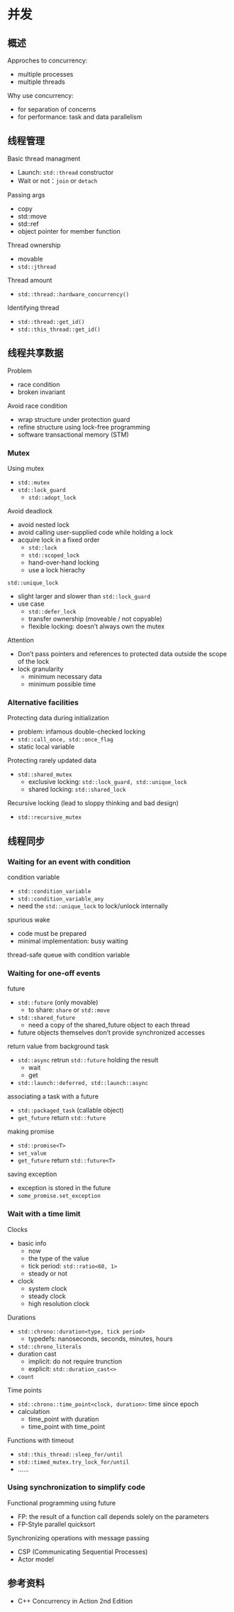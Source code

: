 # 并发

## 概述

Approches to concurrency:
- multiple processes
- multiple threads

Why use concurrency:
- for separation of concerns
- for performance: task and data parallelism

## 线程管理

Basic thread managment
- Launch: `std::thread` constructor
- Wait or not：`join` or `detach`

Passing args
- copy
- std::move
- std::ref
- object pointer for member function

Thread ownership
- movable
- `std::jthread`

Thread amount
- `std::thread::hardware_concurrency()`

Identifying thread
- `std::thread::get_id()`
- `std::this_thread::get_id()`

## 线程共享数据

Problem
- race condition
- broken invariant

Avoid race condition
- wrap structure under protection guard
- refine structure using lock-free programming
- software transactional memory (STM)

### Mutex

Using mutex
- `std::mutex`
- `std::lock_guard`
    - `std::adopt_lock`

Avoid deadlock
- avoid nested lock
- avoid calling user-supplied code while holding a lock
- acquire lock in a fixed order
    - `std::lock`
    - `std::scoped_lock`
    - hand-over-hand locking
    - use a lock hierachy

`std::unique_lock`
- slight larger and slower than `std::lock_guard`
- use case
    - `std::defer_lock`
    - transfer ownership (moveable / not copyable)
    - flexible locking: doesn’t always own the mutex

Attention
- Don’t pass pointers and references to protected data outside the scope of the lock
- lock granularity
    - minimum necessary data
    - minimum possible time

### Alternative facilities

Protecting data during initialization
- problem: infamous double-checked locking
- `std::call_once, std::once_flag`
- static local variable

Protecting rarely updated data
- `std::shared_mutex`
    - exclusive locking: `std::lock_guard, std::unique_lock`
    - shared locking: `std::shared_lock`

Recursive locking (lead to sloppy thinking and
bad design)
- `std::recursive_mutex`

## 线程同步

### Waiting for an event with condition

condition variable
- `std::condition_variable`
- `std::condition_variable_any`
- need the `std::unique_lock` to lock/unlock internally

spurious wake
- code must be prepared
- minimal implementation: busy waiting

thread-safe queue with condition variable

### Waiting for one-off events

future
- `std::future` (only movable)
    - to share: `share` or `std::move`
- `std::shared_future`
    - need a copy of the shared_future object to each thread
- future objects themselves don’t provide synchronized accesses

return value from background task
- `std::async` retrun `std::future` holding the result
    - wait
    - get
- `std::launch::deferred, std::launch::async`

associating a task with a future
- `std::packaged_task` (callable object)
- `get_future` return `std::future`

making promise
- `std::promise<T>`
- `set_value`
- `get_future` return `std::future<T>` 

saving exception
- exception is stored in the future
- `some_promise.set_exception`

### Wait with a time limit

Clocks
- basic info
    - now
    - the type of the value
    - tick period: `std::ratio<60, 1>`
    - steady or not
- clock
    - system clock
    - steady clock
    - high resolution clock

Durations
- `std::chrono::duration<type, tick period>`
    - typedefs: nanoseconds, seconds, minutes, hours
- `std::chrono_literals`
- duration cast
    - implicit: do not require trunction
    - explicit: `std::duration_cast<>`
- `count`

Time points
- `std::chrono::time_point<clock, duration>`: time since epoch
- calculation
    - time_point with duration
    - time_point with time_point

Functions with timeout
- `std::this_thread::sleep_for/until`
- `std::timed_mutex.try_lock_for/until`
- ......

### Using synchronization to simplify code

Functional programming using future
- FP: the result of a function call depends solely on the parameters
- FP-Style parallel quicksort

Synchronizing operations with message passing
- CSP (Communicating Sequential Processes)
- Actor model

## 参考资料

- C++ Concurrency in Action 2nd Edition